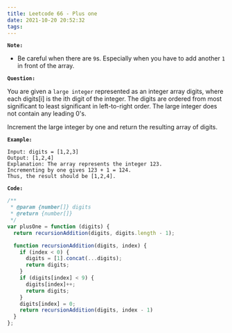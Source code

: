 ```yaml
---
title: Leetcode 66 - Plus one
date: 2021-10-20 20:52:32
tags:
---
```

**`Note:`**
- Be careful when there are `9`s. Especially when you have to add another `1` in front of the array.

**`Question:`**

You are given a `large integer` represented as an integer array digits, where each digits[i] is the ith digit of the integer. The digits are ordered from most significant to least significant in left-to-right order. The large integer does not contain any leading 0's.

Increment the large integer by one and return the resulting array of digits.

**`Example:`**
```
Input: digits = [1,2,3]
Output: [1,2,4]
Explanation: The array represents the integer 123.
Incrementing by one gives 123 + 1 = 124.
Thus, the result should be [1,2,4].
```

**`Code:`**
```javascript
/**
 * @param {number[]} digits
 * @return {number[]}
 */
var plusOne = function (digits) {
  return recursionAddition(digits, digits.length - 1);

  function recursionAddition(digits, index) {
    if (index < 0) {
      digits = [1].concat(...digits);
      return digits;
    }
    if (digits[index] < 9) {
      digits[index]++;
      return digits; 
    }
    digits[index] = 0;
    return recursionAddition(digits, index - 1)
  }
};
```